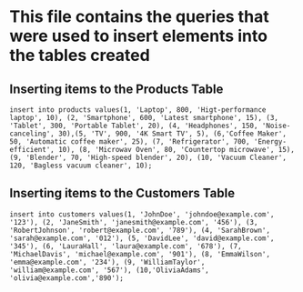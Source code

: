 # This file contains the queries that were used to insert elements into the tables created

## Inserting items to the Products Table
```
insert into products values(1, 'Laptop', 800, 'Higt-performance laptop', 10), (2, 'Smartphone', 600, 'Latest smartphone', 15), (3, 'Tablet', 300, 'Portable Tablet', 20), (4, 'Headphones', 150, 'Noise-canceling', 30),(5, 'TV', 900, '4K Smart TV', 5), (6,'Coffee Maker', 50, 'Automatic coffee maker', 25), (7, 'Refrigerator', 700, 'Energy-efficient', 10), (8, 'Microwav Oven', 80, 'Countertop microwave', 15), (9, 'Blender', 70, 'High-speed blender', 20), (10, 'Vacuum Cleaner', 120, 'Bagless vacuum cleaner', 10);
```

## Inserting items to the Customers Table
```
insert into customers values(1, 'JohnDoe', 'johndoe@example.com', '123'), (2, 'JaneSmith', 'janesmith@example.com', '456'), (3, 'RobertJohnson', 'robert@example.com', '789'), (4, 'SarahBrown', 'sarah@example.com', '012'), (5, 'DavidLee', 'david@example.com', '345'), (6, 'LauraHall', 'laura@example.com', '678'), (7, 'MichaelDavis', 'michael@example.com', '901'), (8, 'EmmaWilson', 'emma@example.com', '234'), (9, 'WilliamTaylor', 'william@example.com', '567'), (10,'OliviaAdams', 'olivia@example.com','890');
```
